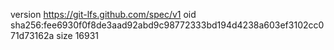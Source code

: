 version https://git-lfs.github.com/spec/v1
oid sha256:fee6930f0f8de3aad92abd9c98772333bd194d4238a603ef3102cc071d73162a
size 16931
